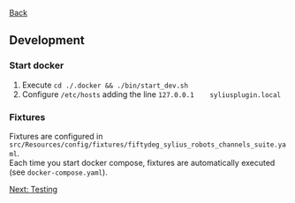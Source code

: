 <a href="../README.md" target="_blank">Back</a>

## Development

### Start docker
1. Execute `cd ./.docker && ./bin/start_dev.sh`
2. Configure `/etc/hosts` adding the line `127.0.0.1    syliusplugin.local`


### Fixtures

Fixtures are configured in `src/Resources/config/fixtures/fiftydeg_sylius_robots_channels_suite.yaml`.  
Each time you start docker compose, fixtures are automatically executed (see `docker-compose.yaml`).  

<a href="./testing.md" target="_blank">Next: Testing</a>
